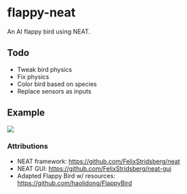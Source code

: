 # flappy-neat

An AI flappy bird using NEAT.

## Todo
* Tweak bird physics
* Fix physics
* Color bird based on species
* Replace sensors as inputs

## Example

![](docs/demo.gif)

### Attributions
* NEAT framework: https://github.com/FelixStridsberg/neat
* NEAT GUI: https://github.com/FelixStridsberg/neat-gui
* Adapted Flappy Bird w/ resources: https://github.com/haolidong/FlappyBird